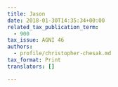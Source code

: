 ```yaml
---
title: Jason
date: 2018-01-30T14:35:34+00:00
related_tax_publication_term:
  - 900
tax_issue: AGNI 46
authors:
  - profile/christopher-chesak.md
tax_format: Print
translators: []

---
```


